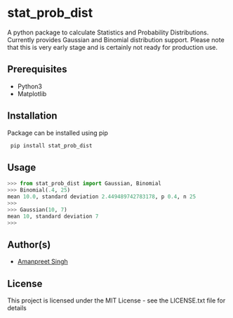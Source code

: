 # stat_prob_dist
A python package to calculate Statistics and Probability Distributions. Currently provides Gaussian and Binomial distribution support. Please note that this is very early stage and is certainly not ready for production use.


## Prerequisites
* Python3
* Matplotlib


## Installation
Package can be installed using pip
```python
 pip install stat_prob_dist
 ```


## Usage
```python
>>> from stat_prob_dist import Gaussian, Binomial
>>> Binomial(.4, 25)
mean 10.0, standard deviation 2.449489742783178, p 0.4, n 25
>>>
>>> Gaussian(10, 7)
mean 10, standard deviation 7
>>>
```

## Author(s)
* [Amanpreet Singh](http://amanpreetsingh459.github.io/)

## License
This project is licensed under the MIT License - see the LICENSE.txt file for details
